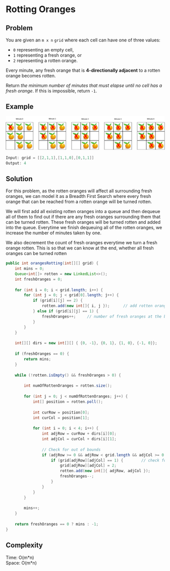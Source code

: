 # Rotting Oranges

## Problem

You are given an ```m x n``` ```grid``` where each cell can have one of three values:

- ```0``` representing an empty cell,
- ```1``` representing a fresh orange, or
- ```2``` representing a rotten orange.

Every minute, any fresh orange that is **4-directionally adjacent** to a rotten orange becomes rotten.

Return *the minimum number of minutes that must elapse until no cell has a fresh orange*. If this is impossible, return ```-1```.

## Example

![Image](./oranges.png)

```java
Input: grid = [[2,1,1],[1,1,0],[0,1,1]]
Output: 4
```

## Solution

For this problem, as the rotten oranges will affect all surrounding fresh oranges, we can model it as a Breadth First Search where every fresh orange that can be reached from a rotten orange will be turned rotten.

We will first add all existing rotten oranges into a queue and then dequeue all of them to find out if there are any fresh oranges surrounding them that can be turned rotten. These fresh oranges will be turned rotten and added into the queue. Everytime we finish dequeuing all of the rotten oranges, we increase the number of minutes taken by one.

We also decrement the count of fresh oranges everytime we turn a fresh orange rotten. This is so that we can know at the end, whether all fresh oranges can be turned rotten

```java
public int orangesRotting(int[][] grid) {
    int mins = 0;
    Queue<int[]> rotten = new LinkedList<>();
    int freshOranges = 0;

    for (int i = 0; i < grid.length; i++) {
        for (int j = 0; j < grid[0].length; j++) {
            if (grid[i][j] == 2) {
                rotten.add(new int[]{ i, j });      // add rotten oranges into the queue
            } else if (grid[i][j] == 1) {
                freshOranges++;     // number of fresh oranges at the beginning
            }
        }
    }

    int[][] dirs = new int[][] { {0, -1}, {0, 1}, {1, 0}, {-1, 0}};

    if (freshOranges == 0) {
        return mins;
    }

    while (!rotten.isEmpty() && freshOranges > 0) {

        int numOfRottenOranges = rotten.size();

        for (int j = 0; j < numOfRottenOranges; j++) {
            int[] position = rotten.poll();

            int curRow = position[0];
            int curCol = position[1];

            for (int i = 0; i < 4; i++) {
                int adjRow = curRow + dirs[i][0];
                int adjCol = curCol + dirs[i][1];

                // Check for out of bounds
                if (adjRow >= 0 && adjRow < grid.length && adjCol >= 0 && adjCol < grid[0].length) {
                    if (grid[adjRow][adjCol] == 1) {        // check for fresh oranges
                        grid[adjRow][adjCol] = 2;
                        rotten.add(new int[]{ adjRow, adjCol });
                        freshOranges--;
                    }
                }
            }
        }
        
        mins++;
    }

    return freshOranges == 0 ? mins : -1;
}
```

## Complexity

Time: O(m\*n) </br>
Space: O(m\*n)
